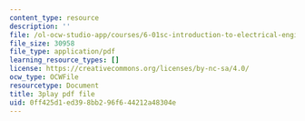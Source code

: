 ```yaml
---
content_type: resource
description: ''
file: /ol-ocw-studio-app/courses/6-01sc-introduction-to-electrical-engineering-and-computer-science-i-spring-2011/0ff425d1ed398bb296f644212a48304e_hdjWA3YcDII.pdf
file_size: 30958
file_type: application/pdf
learning_resource_types: []
license: https://creativecommons.org/licenses/by-nc-sa/4.0/
ocw_type: OCWFile
resourcetype: Document
title: 3play pdf file
uid: 0ff425d1-ed39-8bb2-96f6-44212a48304e
---
```

